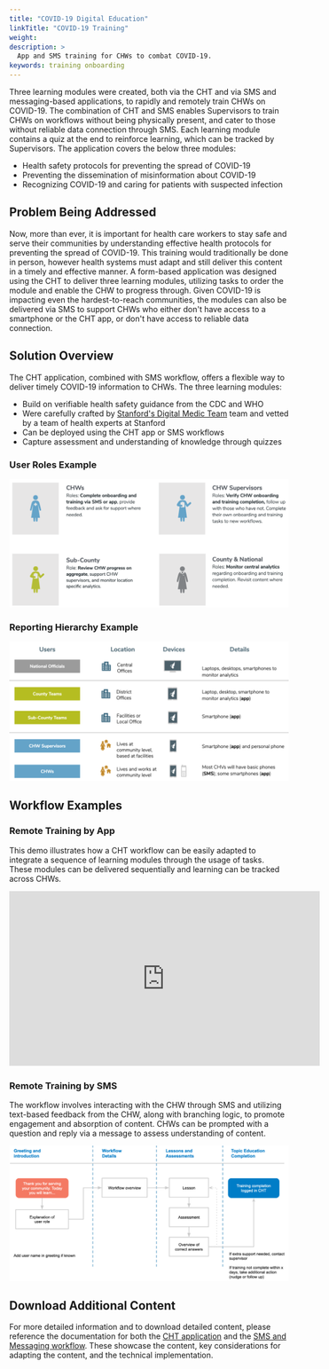 ```yaml
---
title: "COVID-19 Digital Education"
linkTitle: "COVID-19 Training"
weight: 
description: >
  App and SMS training for CHWs to combat COVID-19.
keywords: training onboarding 
---
```


Three learning modules were created, both via the CHT and via SMS and messaging-based applications, to rapidly and remotely train CHWs on COVID-19. The combination of CHT and SMS enables Supervisors to train CHWs on workflows without being physically present, and cater to those without reliable data connection through SMS. Each learning module contains a quiz at the end to reinforce learning, which can be tracked by Supervisors. The application covers the below three modules:

* Health safety protocols for preventing the spread of COVID-19
* Preventing the dissemination of misinformation about COVID-19
* Recognizing COVID-19 and caring for patients with suspected infection

## Problem Being Addressed

Now, more than ever, it is important for health care workers to stay safe and serve their communities by understanding effective health protocols for preventing the spread of COVID-19. This training would traditionally be done in person, however health systems must adapt and still deliver this content in a timely and effective manner. A form-based application was designed using the CHT to deliver three learning modules, utilizing tasks to order the module and enable the CHW to progress through. 
Given COVID-19 is impacting even the hardest-to-reach communities, the modules can also be delivered via SMS to support CHWs who either don't have access to a smartphone or the CHT app, or don't have access to reliable data connection. 

## Solution Overview

The CHT application, combined with SMS workflow, offers a flexible way to deliver timely COVID-19 information to CHWs. The three learning modules:

* Build on verifiable health safety guidance from the CDC and WHO
* Were carefully crafted by [Stanford's Digital Medic Team](https://digitalmedic.stanford.edu/) team and vetted by a team of health experts at Stanford
* Can be deployed using the CHT app or SMS workflows 
* Capture assessment and understanding of knowledge through quizzes

### User Roles Example

![user-roles.png](user-roles.png) 

### Reporting Hierarchy Example

![hierarchy.png](hierarchy.png)

## Workflow Examples

### Remote Training by App

This demo illustrates how a CHT workflow can be easily adapted to integrate a sequence of learning modules through the usage of tasks. These modules can be delivered sequentially and learning can be tracked across CHWs. 

<iframe width="560" height="315" src="https://www.youtube.com/embed/pFEFIY_SA7M" frameborder="0" allow="accelerometer; autoplay; encrypted-media; gyroscope; picture-in-picture" allowfullscreen></iframe>

### Remote Training by SMS

The workflow involves interacting with the CHW through SMS and utilizing text-based feedback from the CHW, along with branching logic, to promote engagement and absorption of content. CHWs can be prompted with a question and reply via a message to assess understanding of content.

![workflow.png](workflow1.png)

## Download Additional Content

For more detailed information and to download detailed content, please reference the documentation for both the [CHT application](https://docs.google.com/document/d/1Vd6x_WwS-S_sekRQnvW1UAS_rWaTnaawITfeXgX6Sdg/edit) and the [SMS and Messaging workflow](https://docs.google.com/document/d/1fPqZhl5gYoW_UJx6E3EWngWcICOH8mfmslo4r5JqmE0/edit?usp=sharing). These showcase the content, key considerations for adapting the content, and the technical implementation. 

